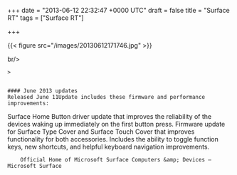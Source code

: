 
+++
date = "2013-06-12 22:32:47 +0000 UTC"
draft = false
title = "Surface RT"
tags = ["Surface RT"]

+++


{{< figure src="/images/20130612171746.jpg"  >}}

br/>


    >
        

    #### June 2013 updates
    Released June 11Update includes these firmware and performance improvements:


Surface Home Button driver update that improves the reliability of the devices waking up immediately on the first button press.
Firmware update for Surface Type Cover and Surface Touch Cover that improves functionality for both accessories. Includes the ability to toggle function keys, new shortcuts, and helpful keyboard navigation improvements.


        Official Home of Microsoft Surface Computers &amp; Devices – Microsoft Surface
    


